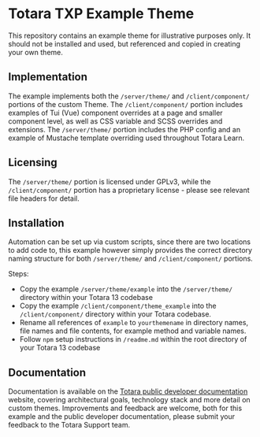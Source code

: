 # Totara TXP Example Theme
This repository contains an example theme for illustrative purposes only.
It should not be installed and used, but referenced and copied in creating your own theme.

## Implementation
The example implements both the `/server/theme/` and `/client/component/`
portions of the custom Theme. The `/client/component/` portion includes examples
of Tui (Vue) component overrides at a page and smaller component level, as well as CSS
variable and SCSS overrides and extensions. The `/server/theme/` portion
includes the PHP config and an example of Mustache template overriding used
throughout Totara Learn.

## Licensing
The `/server/theme/` portion is licensed under GPLv3, while the
`/client/component/` portion has a proprietary license - please see relevant
file headers for detail.

## Installation
Automation can be set up via custom scripts, since there are two locations to
add code to, this example however simply provides the correct directory naming
structure for both `/server/theme/` and `/client/component/` portions.

Steps:
 - Copy the example `/server/theme/example` into the `/server/theme/`
directory within your Totara 13 codebase
 - Copy the example `/client/component/theme_example` into the `/client/component/`
 directory within your Totara codebase.
 - Rename all references of `example` to `yourthemename` in directory names,
 file names and file contents, for example method and variable names.
 - Follow `npm` setup instructions in `/readme.md` within the root directory of
 your Totara 13 codebase

## Documentation
Documentation is available on the [Totara public developer documentation](https://help.totaralearning.com/display/DEV/Tui+front-end+framework)
website, covering architectural goals, technology stack and more detail on
custom themes. Improvements and feedback are welcome, both for this example and
the public developer documentation, please submit your feedback to the Totara
Support team.
